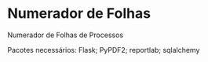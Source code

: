 # Numerador de Folhas
Numerador de Folhas de Processos

Pacotes necessários: Flask; PyPDF2; reportlab; sqlalchemy
